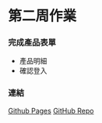 <h1 class="text-center">
第二周作業
</h1>

<h3>完成產品表單</h3>
<ul>
    <li>產品明細</li>
    <li>確認登入</li>
</ul>

<h3>連結</h3>

<a href="https://yuyeh1212.github.io/React_hw/" traget="_blank">Github Pages</a>
<a href="https://github.com/yuyeh1212/React_hw" traget="_blank">GitHub Repo</a>